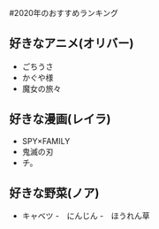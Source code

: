 #2020年のおすすめランキング




## 好きなアニメ(オリバー)

- ごちうさ
- かぐや様
- 魔女の旅々

## 好きな漫画(レイラ)

- SPY×FAMILY
- 鬼滅の刃
- チ。


## 好きな野菜(ノア)

- キャベツ
-　にんじん
-　ほうれん草

